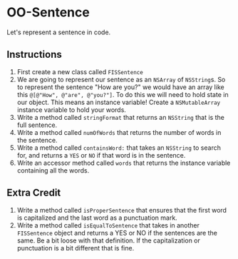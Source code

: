 

# OO-Sentence

Let's represent a sentence in code.

## Instructions 

  1. First create a new class called `FISSentence`
  2. We are going to represent our sentence as an `NSArray` of `NSString`s. So to represent the sentence "How are you?" we would have an array like this `@[@"How", @"are", @"you?"]`. To do this we will need to hold state in our object. This means an instance variable! Create a `NSMutableArray` instance variable to hold your words.
  3. Write a method called `stringFormat` that returns an `NSString` that is the full sentence.
  4. Write a method called `numOfWords` that returns the number of words in the sentence.
  5. Write a method called `containsWord:` that takes an `NSString` to search for, and returns a `YES` or `NO` if that word is in the sentence.
  6. Write an accessor method called `words` that returns the instance variable containing all the words.

## Extra Credit

  1. Write a method called `isProperSentence` that ensures that the first word is capitalized and the last word as a punctuation mark.
  2. Write a method called `isEqualToSentence` that takes in another `FISSentence` object and returns a YES or NO if the sentences are the same. Be a bit loose with that definition. If the capitalization or punctuation is a bit different that is fine.
